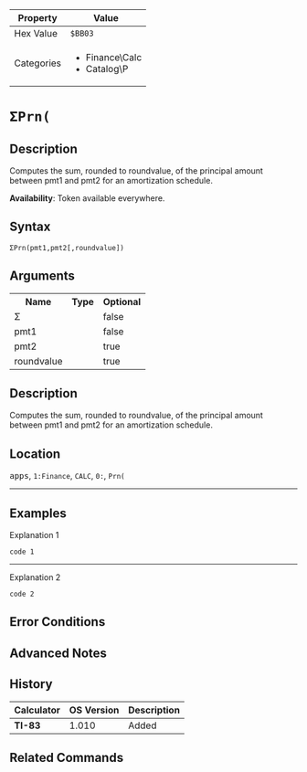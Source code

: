 | Property      | Value |
|---------------|-------|
| Hex Value     | `$BB03`|
| Categories    | <ul><li>Finance\Calc</li><li>Catalog\P</li></ul> |

# `ΣPrn(`

## Description
Computes the sum, rounded to roundvalue, of the principal amount between pmt1 and pmt2 for an amortization schedule.


<b>Availability</b>: Token available everywhere.

## Syntax
`ΣPrn(pmt1,pmt2[,roundvalue])`

## Arguments
<table>
<tr><th>Name</th><th>Type</th><th>Optional</th></tr>

<tr><td>Σ</td><td></td><td>false</td></tr>

<tr><td>pmt1</td><td></td><td>false</td></tr>

<tr><td>pmt2</td><td></td><td>true</td></tr>

<tr><td>roundvalue</td><td></td><td>true</td></tr>

</table>

## Description
Computes the sum, rounded to roundvalue, of the principal amount between pmt1 and pmt2 for an amortization schedule.

## Location
<kbd>apps</kbd>, `1:Finance`, `CALC`, `0:`, `Prn(`
<hr>

## Examples

Explanation 1
```ti-basic
code 1
```
---
Explanation 2
```ti-basic
code 2
```

## Error Conditions


## Advanced Notes


## History
| Calculator | OS Version | Description |
|------------|------------|-------------|
| <b>TI-83</b> | 1.010 | Added

## Related Commands

    